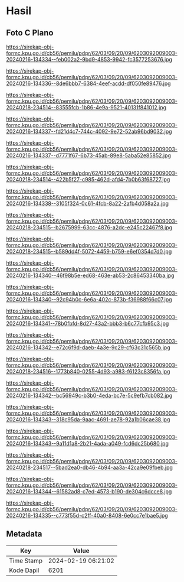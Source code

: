 # Hasil

## Foto C Plano

https://sirekap-obj-formc.kpu.go.id/cb56/pemilu/pdpr/62/03/09/20/09/6203092009003-20240216-134334--feb002a2-9bd9-4853-9942-fc3577253676.jpg

https://sirekap-obj-formc.kpu.go.id/cb56/pemilu/pdpr/62/03/09/20/09/6203092009003-20240216-134336--8de6bbb7-6384-4eef-acdd-df050fe89476.jpg

https://sirekap-obj-formc.kpu.go.id/cb56/pemilu/pdpr/62/03/09/20/09/6203092009003-20240218-234514--83555fcb-1b86-4e9a-9521-40131f841012.jpg

https://sirekap-obj-formc.kpu.go.id/cb56/pemilu/pdpr/62/03/09/20/09/6203092009003-20240216-134337--fd21d4c7-744c-4092-9e72-52ab96bd9032.jpg

https://sirekap-obj-formc.kpu.go.id/cb56/pemilu/pdpr/62/03/09/20/09/6203092009003-20240216-134337--d7771f67-6b73-45ab-89e8-5aba52e85852.jpg

https://sirekap-obj-formc.kpu.go.id/cb56/pemilu/pdpr/62/03/09/20/09/6203092009003-20240218-234514--422b5f27-c985-462d-afd4-7b0b63f68727.jpg

https://sirekap-obj-formc.kpu.go.id/cb56/pemilu/pdpr/62/03/09/20/09/6203092009003-20240216-134338--3105f324-0c61-4fcb-8a22-2afb4d058a2a.jpg

https://sirekap-obj-formc.kpu.go.id/cb56/pemilu/pdpr/62/03/09/20/09/6203092009003-20240218-234515--b2675999-63cc-4876-a2dc-e245c22467f8.jpg

https://sirekap-obj-formc.kpu.go.id/cb56/pemilu/pdpr/62/03/09/20/09/6203092009003-20240218-234515--b589dd4f-5072-4459-b759-e6ef0354d7d0.jpg

https://sirekap-obj-formc.kpu.go.id/cb56/pemilu/pdpr/62/03/09/20/09/6203092009003-20240216-134340--46f98b5e-ed68-463e-ab53-2c86453340ba.jpg

https://sirekap-obj-formc.kpu.go.id/cb56/pemilu/pdpr/62/03/09/20/09/6203092009003-20240216-134340--92c94b0c-6e6a-402c-873b-f36988f66c07.jpg

https://sirekap-obj-formc.kpu.go.id/cb56/pemilu/pdpr/62/03/09/20/09/6203092009003-20240216-134341--78b0fbfd-8d27-43a2-bbb3-b6c77cfb95c3.jpg

https://sirekap-obj-formc.kpu.go.id/cb56/pemilu/pdpr/62/03/09/20/09/6203092009003-20240216-134342--e72c6f9d-daeb-4a3e-9c29-cf63c31c565b.jpg

https://sirekap-obj-formc.kpu.go.id/cb56/pemilu/pdpr/62/03/09/20/09/6203092009003-20240218-234516--1773b840-0255-4d93-a983-f6123c8356fa.jpg

https://sirekap-obj-formc.kpu.go.id/cb56/pemilu/pdpr/62/03/09/20/09/6203092009003-20240216-134342--bc56949c-b3b0-4eda-bc7e-5c9efb7cb082.jpg

https://sirekap-obj-formc.kpu.go.id/cb56/pemilu/pdpr/62/03/09/20/09/6203092009003-20240216-134343--318c95da-9aac-4691-ae78-92a1b06cae38.jpg

https://sirekap-obj-formc.kpu.go.id/cb56/pemilu/pdpr/62/03/09/20/09/6203092009003-20240216-134343--9a11d1a8-2b21-4ada-a049-fcd6dc25b680.jpg

https://sirekap-obj-formc.kpu.go.id/cb56/pemilu/pdpr/62/03/09/20/09/6203092009003-20240218-234517--5bad2ea0-db46-4b94-aa3a-42ca9e09fbeb.jpg

https://sirekap-obj-formc.kpu.go.id/cb56/pemilu/pdpr/62/03/09/20/09/6203092009003-20240216-134344--61582ad8-c7ed-4573-b190-de304c6dcce8.jpg

https://sirekap-obj-formc.kpu.go.id/cb56/pemilu/pdpr/62/03/09/20/09/6203092009003-20240216-134335--c773f55d-c2ff-40a0-8408-6e0cc7e1bae5.jpg


## Metadata

| Key        | Value               |
| ---------- | ------------------- |
| Time Stamp | 2024-02-19 06:21:02 |
| Kode Dapil | 6201                |



